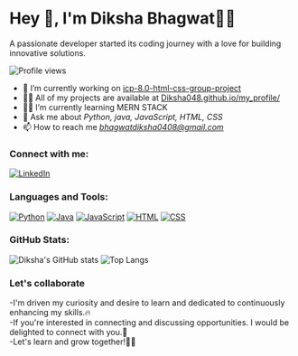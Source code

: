 
# Hey 👋, I'm Diksha Bhagwat👩‍💻

A passionate developer started its coding journey with a love for building innovative solutions.

![Profile views](https://komarev.com/ghpvc/?username=Diksha048)  <!-- Profile view badge -->

- 🔭 I’m currently working on [icp-8.0-html-css-group-project](https://github.com/Diksha048/icp-8.0-html-css-group-project-2)
- 👨‍💻 All of my projects are available at [Diksha048.github.io/my_profile/](https://github.com/Diksha048)
- 👩‍💻 I’m currently learning MERN STACK
- 💬 Ask me about *Python, java, JavaScript, HTML, CSS*
- 📫 How to reach me *bhagwatdiksha0408@gmail.com*

### Connect with me:
[![LinkedIn](https://img.shields.io/badge/LinkedIn-%230077B5.svg?logo=Linkedin&logoColor=white)](https://www.linkedin.com/in/diksha-bhagwat-944252257?utm_source=share&utm_campaign=share_via&utm_content=profile&utm_medium=android_app)

### Languages and Tools:
[![Python](https://img.shields.io/badge/Python-%2314354C.svg?logo=python&logoColor=white)](https://www.python.org/)
[![Java](https://img.shields.io/badge/Java-blue?logo=https%3A%2F%2Fcdn4.iconfinder.com%2Fdata%2Ficons%2Flogos-and-brands%2F512%2F181_Java_logo_logos-512.png&logoSize=50px)](https://www.java.com/en/)
[![JavaScript](https://img.shields.io/badge/JavaScript-%23F7DF1E.svg?logo=javascript&logoColor=black)](https://www.javascript.com/)
[![HTML](https://img.shields.io/badge/HTML-%23E34F26.svg?logo=html5&logoColor=white)](https://developer.mozilla.org/en-US/docs/Web/HTML)
[![CSS](https://img.shields.io/badge/CSS-%231572B6.svg?logo=css3&logoColor=white)](https://developer.mozilla.org/en-US/docs/Web/CSS)

### GitHub Stats:
![Diksha's GitHub stats](https://github-readme-stats.vercel.app/api?username=Diksha048&show_icons=true&theme=radical)
![Top Langs](https://github-readme-stats.vercel.app/api/top-langs/?username=Diksha048&layout=compact&theme=radical)

### Let's collaborate
-I'm driven my curiosity and desire to learn and dedicated to continuously enhancing my skills.🔥                                                                 
-If you're interested in connecting and  discussing opportunities. I would be delighted to connect with you.🤝                                           
-Let's learn and grow together!🎉🌱
